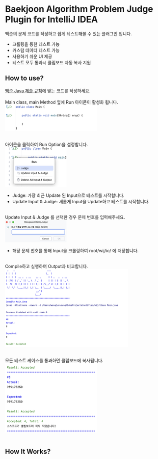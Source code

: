# Baekjoon Algorithm Problem Judge Plugin for IntelliJ IDEA

백준의 문제 코드를 작성하고 쉽게 테스트해볼 수 있는 플러그인 입니다.
- 크롤링을 통한 테스트 가능
- 커스텀 데이터 테스트 가능
- 사용하기 쉬운 UI 제공
- 테스트 모두 통과시 클립보드 자동 복사 지원

## How to use?

[백준 Java 제출 규칙](https://help.acmicpc.net/language/info)에 맞는 코드를 작성하세요.<br>
<br>
Main class, main Method 옆에 Run 아이콘이 활성화 됩니다. <br>
<img src="/src/main/resources/readme/icon.png" width="300"/>
<br><br>

아이콘을 클릭하여 Run Option을 설정합니다. <br>
<img src="/src/main/resources/readme/run.png" width="200"/>
- Judge: 가장 최근 Update 된 Input으로 테스트를 시작합니다.
- Update Input & Judge: 새롭게 Input을 Update하고 테스트를 시작합니다.
<br><br>

Update Input & Judge 를 선택한 경우 문제 번호를 입력해주세요.<br>
<img src="/src/main/resources/readme/dialog.png" width="200"/>
- 해당 문제 번호를 통해 Input을 크롤링하여 root/wij/io/ 에 저장합니다.
<br><br>

Compile하고 실행하여 Output과 비교합니다. <br>
<img src="/src/main/resources/readme/compile.png" width="400"/>
<br><br>

모든 테스트 케이스를 통과하면 클립보드에 복사됩니다. <br>
<img src="/src/main/resources/readme/accepted.png" width="300"/>
<br><br>

## How It Works?


